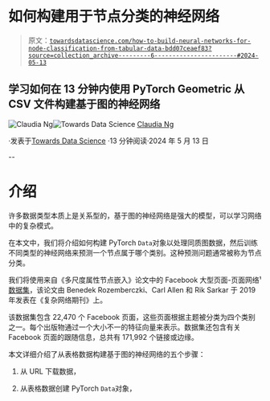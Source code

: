 # 如何构建用于节点分类的神经网络

> 原文：[`towardsdatascience.com/how-to-build-neural-networks-for-node-classification-from-tabular-data-bdd07ceaef83?source=collection_archive---------6-----------------------#2024-05-13`](https://towardsdatascience.com/how-to-build-neural-networks-for-node-classification-from-tabular-data-bdd07ceaef83?source=collection_archive---------6-----------------------#2024-05-13)

## 学习如何在 13 分钟内使用 PyTorch Geometric 从 CSV 文件构建基于图的神经网络

[](https://ds-claudia.medium.com/?source=post_page---byline--bdd07ceaef83--------------------------------)![Claudia Ng](https://ds-claudia.medium.com/?source=post_page---byline--bdd07ceaef83--------------------------------)[](https://towardsdatascience.com/?source=post_page---byline--bdd07ceaef83--------------------------------)![Towards Data Science](https://towardsdatascience.com/?source=post_page---byline--bdd07ceaef83--------------------------------) [Claudia Ng](https://ds-claudia.medium.com/?source=post_page---byline--bdd07ceaef83--------------------------------)

·发表于[Towards Data Science](https://towardsdatascience.com/?source=post_page---byline--bdd07ceaef83--------------------------------) ·13 分钟阅读·2024 年 5 月 13 日

--

# 介绍

许多数据类型本质上是关系型的，基于图的神经网络是强大的模型，可以学习网络中的复杂模式。

在本文中，我们将介绍如何构建 PyTorch `Data`对象以处理同质图数据，然后训练不同类型的神经网络来预测一个节点属于哪个类别。这种预测问题通常被称为节点分类。

我们将使用来自《多尺度属性节点嵌入》论文中的 Facebook 大型页面-页面网络¹ [数据集](https://snap.stanford.edu/data/facebook-large-page-page-network.html)，该论文由 Benedek Rozemberczki、Carl Allen 和 Rik Sarkar 于 2019 年发表在《复杂网络期刊》上。

该数据集包含 22,470 个 Facebook 页面，这些页面根据主题被分类为四个类别之一。每个出版物通过一个大小不一的特征向量来表示。数据集还包含有关 Facebook 页面的跟随信息，总共有 171,992 个链接或边缘。

本文详细介绍了从表格数据构建基于图的神经网络的五个步骤：

1) 从 URL 下载数据，

2) 从表格数据创建 PyTorch `Data`对象，
